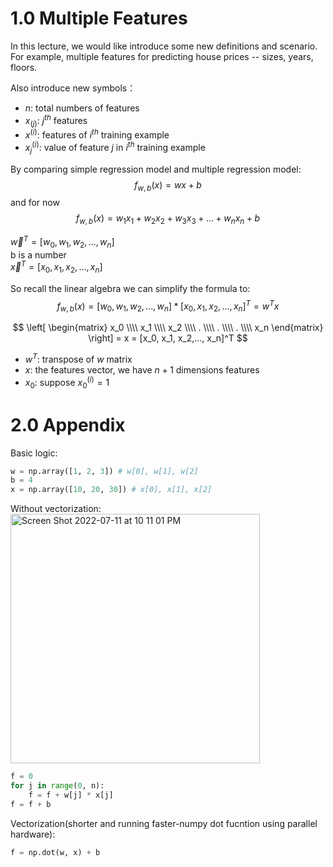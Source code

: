 # 1.0 Multiple Features
In this lecture, we would like introduce some new definitions and scenario. For example, multiple features for predicting house prices -- sizes, years, floors.

Also introduce new symbols：
* $n$: total numbers of features
* $x_{(j)}$: $j^{th}$ features
* $x^{(i)}$: features of $i^{th}$ training example
* $x_j^{(i)}$: value of feature $j$ in $i^{th}$ training example

By comparing simple regression model and multiple regression model:
$$ f_{w, b}(x) = wx+b $$
and for now
$$ f_{w, b}(x) = w_1x_1 + w_2x_2 + w_3x_3 +...+ w_nx_n + b $$

$\overrightarrow{w}^T = [w_0, w_1, w_2,..., w_n]$ <br>
b is a number <br>
$\overrightarrow{x}^T = [x_0, x_1, x_2,..., x_n]$ <br>

So recall the linear algebra we can simplify the formula to:
$$ f_{w, b}(x) = [w_0, w_1, w_2,..., w_n] * [x_0, x_1, x_2,..., x_n]^T = w^Tx $$


$$
\left[
\begin{matrix}
    x_0  \\\\
    x_1  \\\\
    x_2  \\\\
    .    \\\\
    .    \\\\
    .    \\\\
    x_n
\end{matrix}
\right] = x = [x_0, x_1, x_2,..., x_n]^T
$$

* $w^T$: transpose of $w$ matrix
* $x$: the features vector, we have $n+1$ dimensions features
* $x_0$: suppose $x_0^{(i)} = 1$

# 2.0 Appendix
Basic logic:
```python
w = np.array([1, 2, 3]) # w[0], w[1], w[2]
b = 4
x = np.array([10, 20, 30]) # x[0], x[1], x[2]
```
Without vectorization:
<img width="399" alt="Screen Shot 2022-07-11 at 10 11 01 PM" src="https://user-images.githubusercontent.com/99445916/178393533-7f3dc165-0c47-411b-9962-994fc8440bde.png">

```python
f = 0
for j in range(0, n):
    f = f + w[j] * x[j]
f = f + b
```

Vectorization(shorter and running faster-numpy dot fucntion using parallel hardware):
```python
f = np.dot(w, x) + b
```
